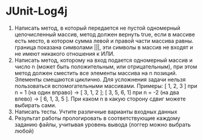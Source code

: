 # JUnit-Log4j

1. Написать метод, в который передается не пустой одномерный целочисленный массив, метод должен вернуть true, если в массиве есть место, в котором сумма левой и правой части массива равны. граница показана символами |||, эти символы в массив не входят и не имеют никакого отношения к ИЛИ.
2. Написать метод, которому на вход подается одномерный массив и число n (может быть положительным, или отрицательным), при этом метод должен сместить все элементы массива на n позиций. Элементы смещаются циклично. Для усложнения задачи нельзя пользоваться вспомогательными массивами. Примеры: [ 1, 2, 3 ] при n = 1 (на один вправо) -> [ 3, 1, 2 ]; [ 3, 5, 6, 1] при n = -2 (на два влево) -> [ 6, 1, 3, 5 ]. При каком n в какую сторону сдвиг можете выбирать сами.
3. Написать тесты. Учтите различные варианты входных данных
4. Результат работы прологировать в соответствующие каждому заданию файлы, учитывая уровень вывода (логгер можно выбрать любой)
